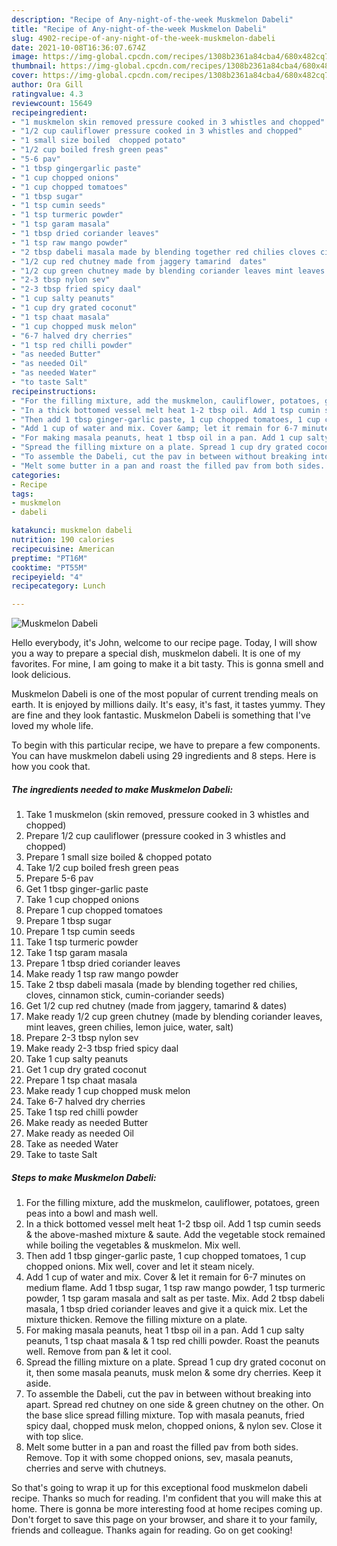 ```yaml
---
description: "Recipe of Any-night-of-the-week Muskmelon Dabeli"
title: "Recipe of Any-night-of-the-week Muskmelon Dabeli"
slug: 4902-recipe-of-any-night-of-the-week-muskmelon-dabeli
date: 2021-10-08T16:36:07.674Z
image: https://img-global.cpcdn.com/recipes/1308b2361a84cba4/680x482cq70/muskmelon-dabeli-recipe-main-photo.jpg
thumbnail: https://img-global.cpcdn.com/recipes/1308b2361a84cba4/680x482cq70/muskmelon-dabeli-recipe-main-photo.jpg
cover: https://img-global.cpcdn.com/recipes/1308b2361a84cba4/680x482cq70/muskmelon-dabeli-recipe-main-photo.jpg
author: Ora Gill
ratingvalue: 4.3
reviewcount: 15649
recipeingredient:
- "1 muskmelon skin removed pressure cooked in 3 whistles and chopped"
- "1/2 cup cauliflower pressure cooked in 3 whistles and chopped"
- "1 small size boiled  chopped potato"
- "1/2 cup boiled fresh green peas"
- "5-6 pav"
- "1 tbsp gingergarlic paste"
- "1 cup chopped onions"
- "1 cup chopped tomatoes"
- "1 tbsp sugar"
- "1 tsp cumin seeds"
- "1 tsp turmeric powder"
- "1 tsp garam masala"
- "1 tbsp dried coriander leaves"
- "1 tsp raw mango powder"
- "2 tbsp dabeli masala made by blending together red chilies cloves cinnamon stick cumincoriander seeds"
- "1/2 cup red chutney made from jaggery tamarind  dates"
- "1/2 cup green chutney made by blending coriander leaves mint leaves green chilies lemon juice water salt"
- "2-3 tbsp nylon sev"
- "2-3 tbsp fried spicy daal"
- "1 cup salty peanuts"
- "1 cup dry grated coconut"
- "1 tsp chaat masala"
- "1 cup chopped musk melon"
- "6-7 halved dry cherries"
- "1 tsp red chilli powder"
- "as needed Butter"
- "as needed Oil"
- "as needed Water"
- "to taste Salt"
recipeinstructions:
- "For the filling mixture, add the muskmelon, cauliflower, potatoes, green peas into a bowl and mash well."
- "In a thick bottomed vessel melt heat 1-2 tbsp oil. Add 1 tsp cumin seeds &amp; the above-mashed mixture &amp; saute. Add the vegetable stock remained while boiling the vegetables &amp; muskmelon. Mix well."
- "Then add 1 tbsp ginger-garlic paste, 1 cup chopped tomatoes, 1 cup chopped onions. Mix well, cover and let it steam nicely."
- "Add 1 cup of water and mix. Cover &amp; let it remain for 6-7 minutes on medium flame. Add 1 tbsp sugar, 1 tsp raw mango powder, 1 tsp turmeric powder, 1 tsp garam masala and salt as per taste. Mix. Add 2 tbsp dabeli masala, 1 tbsp dried coriander leaves and give it a quick mix. Let the mixture thicken. Remove the filling mixture on a plate."
- "For making masala peanuts, heat 1 tbsp oil in a pan. Add 1 cup salty peanuts, 1 tsp chaat masala &amp; 1 tsp red chilli powder. Roast the peanuts well. Remove from pan &amp; let it cool."
- "Spread the filling mixture on a plate. Spread 1 cup dry grated coconut on it, then some masala peanuts, musk melon &amp; some dry cherries. Keep it aside."
- "To assemble the Dabeli, cut the pav in between without breaking into apart. Spread red chutney on one side &amp; green chutney on the other. On the base slice spread filling mixture. Top with masala peanuts, fried spicy daal, chopped musk melon, chopped onions, &amp; nylon sev. Close it with top slice."
- "Melt some butter in a pan and roast the filled pav from both sides. Remove. Top it with some chopped onions, sev, masala peanuts, cherries and serve with chutneys."
categories:
- Recipe
tags:
- muskmelon
- dabeli

katakunci: muskmelon dabeli 
nutrition: 190 calories
recipecuisine: American
preptime: "PT16M"
cooktime: "PT55M"
recipeyield: "4"
recipecategory: Lunch

---
```



![Muskmelon Dabeli](https://img-global.cpcdn.com/recipes/1308b2361a84cba4/680x482cq70/muskmelon-dabeli-recipe-main-photo.jpg)

Hello everybody, it's John, welcome to our recipe page. Today, I will show you a way to prepare a special dish, muskmelon dabeli. It is one of my favorites. For mine, I am going to make it a bit tasty. This is gonna smell and look delicious.



Muskmelon Dabeli is one of the most popular of current trending meals on earth. It is enjoyed by millions daily. It's easy, it's fast, it tastes yummy. They are fine and they look fantastic. Muskmelon Dabeli is something that I've loved my whole life.


To begin with this particular recipe, we have to prepare a few components. You can have muskmelon dabeli using 29 ingredients and 8 steps. Here is how you cook that.

<!--inarticleads1-->

##### The ingredients needed to make Muskmelon Dabeli:

1. Take 1 muskmelon (skin removed, pressure cooked in 3 whistles and chopped)
1. Prepare 1/2 cup cauliflower (pressure cooked in 3 whistles and chopped)
1. Prepare 1 small size boiled &amp; chopped potato
1. Take 1/2 cup boiled fresh green peas
1. Prepare 5-6 pav
1. Get 1 tbsp ginger-garlic paste
1. Take 1 cup chopped onions
1. Prepare 1 cup chopped tomatoes
1. Prepare 1 tbsp sugar
1. Prepare 1 tsp cumin seeds
1. Take 1 tsp turmeric powder
1. Take 1 tsp garam masala
1. Prepare 1 tbsp dried coriander leaves
1. Make ready 1 tsp raw mango powder
1. Take 2 tbsp dabeli masala (made by blending together red chilies, cloves, cinnamon stick, cumin-coriander seeds)
1. Get 1/2 cup red chutney (made from jaggery, tamarind &amp; dates)
1. Make ready 1/2 cup green chutney (made by blending coriander leaves, mint leaves, green chilies, lemon juice, water, salt)
1. Prepare 2-3 tbsp nylon sev
1. Make ready 2-3 tbsp fried spicy daal
1. Take 1 cup salty peanuts
1. Get 1 cup dry grated coconut
1. Prepare 1 tsp chaat masala
1. Make ready 1 cup chopped musk melon
1. Take 6-7 halved dry cherries
1. Take 1 tsp red chilli powder
1. Make ready as needed Butter
1. Make ready as needed Oil
1. Take as needed Water
1. Take to taste Salt




<!--inarticleads2-->

##### Steps to make Muskmelon Dabeli:

1. For the filling mixture, add the muskmelon, cauliflower, potatoes, green peas into a bowl and mash well.
1. In a thick bottomed vessel melt heat 1-2 tbsp oil. Add 1 tsp cumin seeds &amp; the above-mashed mixture &amp; saute. Add the vegetable stock remained while boiling the vegetables &amp; muskmelon. Mix well.
1. Then add 1 tbsp ginger-garlic paste, 1 cup chopped tomatoes, 1 cup chopped onions. Mix well, cover and let it steam nicely.
1. Add 1 cup of water and mix. Cover &amp; let it remain for 6-7 minutes on medium flame. Add 1 tbsp sugar, 1 tsp raw mango powder, 1 tsp turmeric powder, 1 tsp garam masala and salt as per taste. Mix. Add 2 tbsp dabeli masala, 1 tbsp dried coriander leaves and give it a quick mix. Let the mixture thicken. Remove the filling mixture on a plate.
1. For making masala peanuts, heat 1 tbsp oil in a pan. Add 1 cup salty peanuts, 1 tsp chaat masala &amp; 1 tsp red chilli powder. Roast the peanuts well. Remove from pan &amp; let it cool.
1. Spread the filling mixture on a plate. Spread 1 cup dry grated coconut on it, then some masala peanuts, musk melon &amp; some dry cherries. Keep it aside.
1. To assemble the Dabeli, cut the pav in between without breaking into apart. Spread red chutney on one side &amp; green chutney on the other. On the base slice spread filling mixture. Top with masala peanuts, fried spicy daal, chopped musk melon, chopped onions, &amp; nylon sev. Close it with top slice.
1. Melt some butter in a pan and roast the filled pav from both sides. Remove. Top it with some chopped onions, sev, masala peanuts, cherries and serve with chutneys.




So that's going to wrap it up for this exceptional food muskmelon dabeli recipe. Thanks so much for reading. I'm confident that you will make this at home. There is gonna be more interesting food at home recipes coming up. Don't forget to save this page on your browser, and share it to your family, friends and colleague. Thanks again for reading. Go on get cooking!
